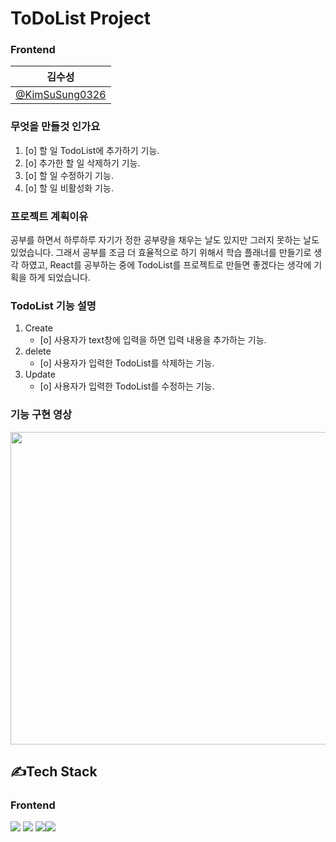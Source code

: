 # ToDoList Project

### Frontend
| 김수성                                             |         
|---------------------------------------------------|
| [@KimSuSung0326](https://github.com/KimSuSung0326)|

### 무엇을 만들것 인가요
1. [o] 할 일 TodoList에 추가하기 기능.
2. [o] 추가한 할 일 삭제하기 기능.
3. [o] 할 일 수정하기 기능.
4. [o] 할 일 비활성화 기능.

### 프로젝트 계획이유
공부를 하면서 하루하루 자기가 정한 공부량을 채우는 날도 있지만 그러지 못하는 날도 있었습니다.
그래서 공부를 조금 더 효율적으로 하기 위해서 학습 플래너를 만들기로 생각 하였고, React를 공부하는
중에 TodoList를 프로젝트로 만들면 좋겠다는 생각에 기획을 하게 되었습니다.

### TodoList 기능 설명
1. Create
    + [o] 사용자가 text창에 입력을 하면 입력 내용을 추가하는 기능.
2. delete
    + [o] 사용자가 입력한 TodoList를 삭제하는 기능.
3. Update 
    + [o] 사용자가 입력한 TodoList를 수정하는 기능.
### 기능 구현 영상
<img src= "https://github.com/KimSuSung0326/helloworld/assets/125198053/7fecf56d-1fd1-456a-832d-7c47832d9543" width= "700px" height = "500px">

## ✍Tech Stack
### Frontend
<img src="https://img.shields.io/badge/Javascript-F7DF1E?style=for-the-badge&logo=javascript&logoColor=white"> <img src="https://img.shields.io/badge/React-61DAFB?style=for-the-badge&logo=React&logoColor=white"> <img src="https://img.shields.io/badge/Html-E34F26?style=for-the-badge&logo=Html5&logoColor=white"><img src ="https://img.shields.io/badge/CSS3-1572B6?style=for-the-badge&logo=css3&logoColor=white" >  
